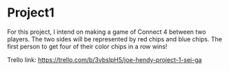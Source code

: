 # Project1
For this project, I intend on making a game of Connect 4 between two players. The two sides will be represented by red chips and blue chips. The first person to get four of their color chips in a row wins! 

Trello link: https://trello.com/b/3vbslpH5/joe-hendy-project-1-sei-ga
